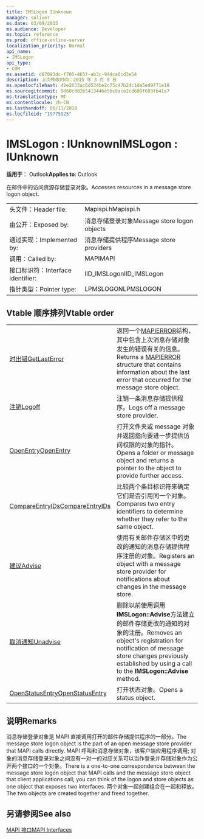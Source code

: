 ```yaml
---
title: IMSLogon IUnknown
manager: soliver
ms.date: 03/09/2015
ms.audience: Developer
ms.topic: reference
ms.prod: office-online-server
localization_priority: Normal
api_name:
- IMSLogon
api_type:
- COM
ms.assetid: d87093dc-f705-465f-ab3c-944ca0cd3e54
description: 上次修改时间：2015 年 3 月 9 日
ms.openlocfilehash: 42e2633ac6d534be2c75c47b24c1da5ed9771e18
ms.sourcegitcommit: 9d60cd82b5413446e5bc8ace2cd689f683fb41a7
ms.translationtype: MT
ms.contentlocale: zh-CN
ms.lasthandoff: 06/11/2018
ms.locfileid: "19775925"
---
```

# <a name="imslogon--iunknown"></a><span data-ttu-id="3e8c7-103">IMSLogon : IUnknown</span><span class="sxs-lookup"><span data-stu-id="3e8c7-103">IMSLogon : IUnknown</span></span>

  
  
<span data-ttu-id="3e8c7-104">**适用于**： Outlook</span><span class="sxs-lookup"><span data-stu-id="3e8c7-104">**Applies to**: Outlook</span></span> 
  
<span data-ttu-id="3e8c7-105">在邮件中的访问资源存储登录对象。</span><span class="sxs-lookup"><span data-stu-id="3e8c7-105">Accesses resources in a message store logon object.</span></span>
  
|||
|:-----|:-----|
|<span data-ttu-id="3e8c7-106">头文件：</span><span class="sxs-lookup"><span data-stu-id="3e8c7-106">Header file:</span></span>  <br/> |<span data-ttu-id="3e8c7-107">Mapispi.h</span><span class="sxs-lookup"><span data-stu-id="3e8c7-107">Mapispi.h</span></span>  <br/> |
|<span data-ttu-id="3e8c7-108">由公开：</span><span class="sxs-lookup"><span data-stu-id="3e8c7-108">Exposed by:</span></span>  <br/> |<span data-ttu-id="3e8c7-109">消息存储登录对象</span><span class="sxs-lookup"><span data-stu-id="3e8c7-109">Message store logon objects</span></span>  <br/> |
|<span data-ttu-id="3e8c7-110">通过实现：</span><span class="sxs-lookup"><span data-stu-id="3e8c7-110">Implemented by:</span></span>  <br/> |<span data-ttu-id="3e8c7-111">消息存储提供程序</span><span class="sxs-lookup"><span data-stu-id="3e8c7-111">Message store providers</span></span>  <br/> |
|<span data-ttu-id="3e8c7-112">调用：</span><span class="sxs-lookup"><span data-stu-id="3e8c7-112">Called by:</span></span>  <br/> |<span data-ttu-id="3e8c7-113">MAPI</span><span class="sxs-lookup"><span data-stu-id="3e8c7-113">MAPI</span></span>  <br/> |
|<span data-ttu-id="3e8c7-114">接口标识符：</span><span class="sxs-lookup"><span data-stu-id="3e8c7-114">Interface identifier:</span></span>  <br/> |<span data-ttu-id="3e8c7-115">IID_IMSLogon</span><span class="sxs-lookup"><span data-stu-id="3e8c7-115">IID_IMSLogon</span></span>  <br/> |
|<span data-ttu-id="3e8c7-116">指针类型：</span><span class="sxs-lookup"><span data-stu-id="3e8c7-116">Pointer type:</span></span>  <br/> |<span data-ttu-id="3e8c7-117">LPMSLOGON</span><span class="sxs-lookup"><span data-stu-id="3e8c7-117">LPMSLOGON</span></span>  <br/> |
   
## <a name="vtable-order"></a><span data-ttu-id="3e8c7-118">Vtable 顺序排列</span><span class="sxs-lookup"><span data-stu-id="3e8c7-118">Vtable order</span></span>

|||
|:-----|:-----|
|[<span data-ttu-id="3e8c7-119">时出错</span><span class="sxs-lookup"><span data-stu-id="3e8c7-119">GetLastError</span></span>](imslogon-getlasterror.md) <br/> |<span data-ttu-id="3e8c7-120">返回一个[MAPIERROR](mapierror.md)结构，其中包含上次消息存储对象发生的错误有关的信息。</span><span class="sxs-lookup"><span data-stu-id="3e8c7-120">Returns a [MAPIERROR](mapierror.md) structure that contains information about the last error that occurred for the message store object.</span></span>  <br/> |
|[<span data-ttu-id="3e8c7-121">注销</span><span class="sxs-lookup"><span data-stu-id="3e8c7-121">Logoff</span></span>](imslogon-logoff.md) <br/> |<span data-ttu-id="3e8c7-122">注销一条消息存储提供程序。</span><span class="sxs-lookup"><span data-stu-id="3e8c7-122">Logs off a message store provider.</span></span>  <br/> |
|[<span data-ttu-id="3e8c7-123">OpenEntry</span><span class="sxs-lookup"><span data-stu-id="3e8c7-123">OpenEntry</span></span>](imslogon-openentry.md) <br/> |<span data-ttu-id="3e8c7-124">打开文件夹或 message 对象并返回指向要进一步提供访问权限的对象的指针。</span><span class="sxs-lookup"><span data-stu-id="3e8c7-124">Opens a folder or message object and returns a pointer to the object to provide further access.</span></span>  <br/> |
|[<span data-ttu-id="3e8c7-125">CompareEntryIDs</span><span class="sxs-lookup"><span data-stu-id="3e8c7-125">CompareEntryIDs</span></span>](imslogon-compareentryids.md) <br/> |<span data-ttu-id="3e8c7-126">比较两个条目标识符来确定它们是否引用同一个对象。</span><span class="sxs-lookup"><span data-stu-id="3e8c7-126">Compares two entry identifiers to determine whether they refer to the same object.</span></span>  <br/> |
|[<span data-ttu-id="3e8c7-127">建议</span><span class="sxs-lookup"><span data-stu-id="3e8c7-127">Advise</span></span>](imslogon-advise.md) <br/> |<span data-ttu-id="3e8c7-128">使用有关邮件存储区中的更改的通知的消息存储提供程序注册的对象。</span><span class="sxs-lookup"><span data-stu-id="3e8c7-128">Registers an object with a message store provider for notifications about changes in the message store.</span></span>  <br/> |
|[<span data-ttu-id="3e8c7-129">取消通知</span><span class="sxs-lookup"><span data-stu-id="3e8c7-129">Unadvise</span></span>](imslogon-unadvise.md) <br/> |<span data-ttu-id="3e8c7-130">删除以前使用调用**IMSLogon::Advise**方法建立的邮件存储更改的通知的对象的注册。</span><span class="sxs-lookup"><span data-stu-id="3e8c7-130">Removes an object's registration for notification of message store changes previously established by using a call to the **IMSLogon::Advise** method.</span></span>  <br/> |
|[<span data-ttu-id="3e8c7-131">OpenStatusEntry</span><span class="sxs-lookup"><span data-stu-id="3e8c7-131">OpenStatusEntry</span></span>](imslogon-openstatusentry.md) <br/> |<span data-ttu-id="3e8c7-132">打开状态对象。</span><span class="sxs-lookup"><span data-stu-id="3e8c7-132">Opens a status object.</span></span>  <br/> |
   
## <a name="remarks"></a><span data-ttu-id="3e8c7-133">说明</span><span class="sxs-lookup"><span data-stu-id="3e8c7-133">Remarks</span></span>

<span data-ttu-id="3e8c7-134">消息存储登录对象是 MAPI 直接调用打开的邮件存储提供程序的一部分。</span><span class="sxs-lookup"><span data-stu-id="3e8c7-134">The message store logon object is the part of an open message store provider that MAPI calls directly.</span></span> <span data-ttu-id="3e8c7-135">MAPI 呼叫和消息存储对象，该客户端应用程序调用; 对象的消息存储登录对象之间没有一对一的对应关系可以当作登录并存储对象作为公开两个接口的一个对象。</span><span class="sxs-lookup"><span data-stu-id="3e8c7-135">There is a one-to-one correspondence between the message store logon object that MAPI calls and the message store object that client applications call; you can think of the logon and store objects as one object that exposes two interfaces.</span></span> <span data-ttu-id="3e8c7-136">两个对象一起创建组合在一起和释放。</span><span class="sxs-lookup"><span data-stu-id="3e8c7-136">The two objects are created together and freed together.</span></span>
  
## <a name="see-also"></a><span data-ttu-id="3e8c7-137">另请参阅</span><span class="sxs-lookup"><span data-stu-id="3e8c7-137">See also</span></span>



[<span data-ttu-id="3e8c7-138">MAPI 接口</span><span class="sxs-lookup"><span data-stu-id="3e8c7-138">MAPI Interfaces</span></span>](mapi-interfaces.md)

